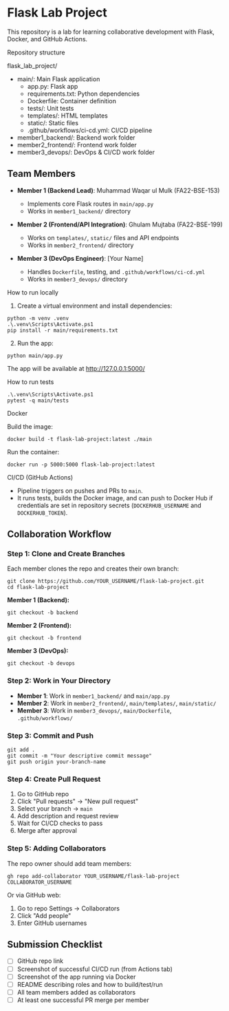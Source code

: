 # Flask Lab Project

This repository is a lab for learning collaborative development with Flask, Docker, and GitHub Actions.

Repository structure

flask_lab_project/

- main/: Main Flask application
  - app.py: Flask app
  - requirements.txt: Python dependencies
  - Dockerfile: Container definition
  - tests/: Unit tests
  - templates/: HTML templates
  - static/: Static files
  - .github/workflows/ci-cd.yml: CI/CD pipeline
- member1_backend/: Backend work folder
- member2_frontend/: Frontend work folder
- member3_devops/: DevOps & CI/CD work folder

## Team Members

- **Member 1 (Backend Lead)**: Muhammad Waqar ul Mulk (FA22-BSE-153)
  - Implements core Flask routes in `main/app.py`
  - Works in `member1_backend/` directory
  
- **Member 2 (Frontend/API Integration)**: Ghulam Mujtaba (FA22-BSE-199)
  - Works on `templates/`, `static/` files and API endpoints
  - Works in `member2_frontend/` directory
  
- **Member 3 (DevOps Engineer)**: [Your Name]
  - Handles `Dockerfile`, testing, and `.github/workflows/ci-cd.yml`
  - Works in `member3_devops/` directory

How to run locally

1. Create a virtual environment and install dependencies:

```pwsh
python -m venv .venv
.\.venv\Scripts\Activate.ps1
pip install -r main/requirements.txt
```

2. Run the app:

```pwsh
python main/app.py
```

The app will be available at http://127.0.0.1:5000/

How to run tests

```pwsh
.\.venv\Scripts\Activate.ps1
pytest -q main/tests
```

Docker

Build the image:

```pwsh
docker build -t flask-lab-project:latest ./main
```

Run the container:

```pwsh
docker run -p 5000:5000 flask-lab-project:latest
```

CI/CD (GitHub Actions)

- Pipeline triggers on pushes and PRs to `main`.
- It runs tests, builds the Docker image, and can push to Docker Hub if credentials are set in repository secrets (`DOCKERHUB_USERNAME` and `DOCKERHUB_TOKEN`).

## Collaboration Workflow

### Step 1: Clone and Create Branches

Each member clones the repo and creates their own branch:

```pwsh
git clone https://github.com/YOUR_USERNAME/flask-lab-project.git
cd flask-lab-project
```

**Member 1 (Backend):**
```pwsh
git checkout -b backend
```

**Member 2 (Frontend):**
```pwsh
git checkout -b frontend
```

**Member 3 (DevOps):**
```pwsh
git checkout -b devops
```

### Step 2: Work in Your Directory

- **Member 1**: Work in `member1_backend/` and `main/app.py`
- **Member 2**: Work in `member2_frontend/`, `main/templates/`, `main/static/`
- **Member 3**: Work in `member3_devops/`, `main/Dockerfile`, `.github/workflows/`

### Step 3: Commit and Push

```pwsh
git add .
git commit -m "Your descriptive commit message"
git push origin your-branch-name
```

### Step 4: Create Pull Request

1. Go to GitHub repo
2. Click "Pull requests" → "New pull request"
3. Select your branch → `main`
4. Add description and request review
5. Wait for CI/CD checks to pass
6. Merge after approval

### Step 5: Adding Collaborators

The repo owner should add team members:

```pwsh
gh repo add-collaborator YOUR_USERNAME/flask-lab-project COLLABORATOR_USERNAME
```

Or via GitHub web:
1. Go to repo Settings → Collaborators
2. Click "Add people"
3. Enter GitHub usernames

## Submission Checklist

- [ ] GitHub repo link
- [ ] Screenshot of successful CI/CD run (from Actions tab)
- [ ] Screenshot of the app running via Docker
- [ ] README describing roles and how to build/test/run
- [ ] All team members added as collaborators
- [ ] At least one successful PR merge per member
